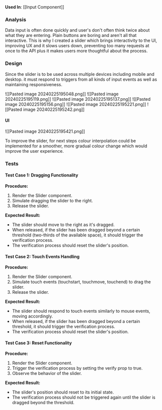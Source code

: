 
__Used In__: [[Input Component]]


### Analysis

Data input is often done quickly and user's don't often think twice about what they are entering. Plain buttons are boring and aren't all that interactive. This is why I created a slider which brings interactivity to the UI, improving UX and it slows users down, preventing too many requests at once to the API plus it makes users more thoughtful about the process.


### Design

Since the slider is to be used across multiple devices including mobile and desktop. it must respond to triggers from all kinds of input events as well as maintaining responsiveness. 

![[Pasted image 20240225195048.png]]
![[Pasted image 20240225195119.png]]
![[Pasted image 20240225195137.png]]
![[Pasted image 20240225195156.png]]
![[Pasted image 20240225195221.png]]
![[Pasted image 20240225195242.png]]

#### UI

![[Pasted image 20240225195421.png]]

To improve the slider, for next steps colour interpolation could be implemented for a smoother, more gradual colour change which would improve the user experience.


### Tests

#### Test Case 1: Dragging Functionality

**Procedure:**
1. Render the Slider component.
2. Simulate dragging the slider to the right.
3. Release the slider.

**Expected Result:**
- The slider should move to the right as it's dragged.
- When released, if the slider has been dragged beyond a certain threshold (two-thirds of the available space), it should trigger the verification process.
- The verification process should reset the slider's position.

#### Test Case 2: Touch Events Handling

**Procedure:**
1. Render the Slider component.
2. Simulate touch events (touchstart, touchmove, touchend) to drag the slider.
3. Release the slider.

**Expected Result:**
- The slider should respond to touch events similarly to mouse events, moving accordingly.
- When released, if the slider has been dragged beyond a certain threshold, it should trigger the verification process.
- The verification process should reset the slider's position.

#### Test Case 3: Reset Functionality

**Procedure:**
1. Render the Slider component.
2. Trigger the verification process by setting the verify prop to true.
3. Observe the behavior of the slider.

**Expected Result:**
- The slider's position should reset to its initial state.
- The verification process should not be triggered again until the slider is dragged beyond the threshold.
